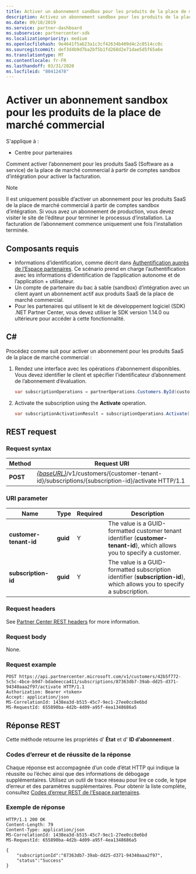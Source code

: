 ```yaml
---
title: Activer un abonnement sandbox pour les produits de la place de marché commercial
description: Activez un abonnement sandbox pour les produits de la place de marché commercial.
ms.date: 09/10/2019
ms.service: partner-dashboard
ms.subservice: partnercenter-sdk
ms.localizationpriority: medium
ms.openlocfilehash: 9e4641f5a623a1c3cf42634b409d4c2c0514cc0c
ms.sourcegitcommit: def3d4b9d7ba2bf5b1fd268d2e71dae5d5f65a6e
ms.translationtype: MT
ms.contentlocale: fr-FR
ms.lasthandoff: 03/31/2020
ms.locfileid: "80412478"
---
```

# <a name="activate-a-sandbox-subscription-for-commercial-marketplace-products"></a>Activer un abonnement sandbox pour les produits de la place de marché commercial

S'applique à :

- Centre pour partenaires

Comment activer l’abonnement pour les produits SaaS (Software as a service) de la place de marché commercial à partir de comptes sandbox d’intégration pour activer la facturation.

>[!NOTE]
>Il est uniquement possible d’activer un abonnement pour les produits SaaS de la place de marché commercial à partir de comptes sandbox d’intégration. Si vous avez un abonnement de production, vous devez visiter le site de l’éditeur pour terminer le processus d’installation. La facturation de l’abonnement commence uniquement une fois l’installation terminée.

## <a name="prerequisites"></a>Composants requis

- Informations d’identification, comme décrit dans [Authentification auprès de l’Espace partenaires](partner-center-authentication.md). Ce scénario prend en charge l’authentification avec les informations d’identification de l’application autonome et de l’application + utilisateur.
- Un compte de partenaire du bac à sable (sandbox) d’intégration avec un client ayant un abonnement actif aux produits SaaS de la place de marché commercial.
- Pour les partenaires qui utilisent le kit de développement logiciel (SDK) .NET Partner Center, vous devez utiliser le SDK version 1.14.0 ou ultérieure pour accéder à cette fonctionnalité.

## <a name="c"></a>C#

Procédez comme suit pour activer un abonnement pour les produits SaaS de la place de marché commercial :

1. Rendez une interface avec les opérations d’abonnement disponibles. Vous devez identifier le client et spécifier l’identificateur d’abonnement de l’abonnement d’évaluation.

    ``` csharp
    var subscriptionOperations = partnerOperations.Customers.ById(customerId).Subscriptions.ById(subscriptionId);

2. Activate the subscription using the **Activate** operation.

    ``` csharp
    var subscriptionActivationResult = subscriptionOperations.Activate();
## REST request

### Request syntax

| Method     | Request URI                                                                            |
|------------|----------------------------------------------------------------------------------------|
| **POST** | [*{baseURL}*](partner-center-rest-urls.md)/v1/customers/{customer-tenant-id}/subscriptions/{subscription-id}/activate HTTP/1.1 |

### URI parameter

| Name                   | Type     | Required | Description                                                                                                                                            |
|------------------------|----------|----------|--------------------------------------------------------------------------------------------------------------------------------------------------------|
| **customer-tenant-id** | **guid** | Y | The value is a GUID-formatted customer tenant identifier (**customer-tenant-id**), which allows you to specify a customer. |
| **subscription-id** | **guid** | Y | The value is a GUID-formatted subscription identifier (**subscription-id**), which allows you to specify a subscription. |

### Request headers

See [Partner Center REST headers](headers.md) for more information.

### Request body

None.

### Request example

```http
POST https://api.partnercenter.microsoft.com/v1/customers/42b5f772-5c5c-4bce-b9d7-bdadeecca411/subscriptions/87363db7-39ab-dd25-d371-94340aaa2f97/activate HTTP/1.1
Authorization: Bearer <token>
Accept: application/json
MS-CorrelationId: 1438ea3d-b515-45c7-9ec1-27ee0cc8e6bd
MS-RequestId: 655890ba-4d2b-4d09-a95f-4ea1348686a5

```

## <a name="rest-response"></a>Réponse REST

Cette méthode retourne les propriétés d' **État** et d' **ID d’abonnement** .

### <a name="response-success-and-error-codes"></a>Codes d’erreur et de réussite de la réponse

Chaque réponse est accompagnée d’un code d’état HTTP qui indique la réussite ou l’échec ainsi que des informations de débogage supplémentaires. Utilisez un outil de trace réseau pour lire ce code, le type d’erreur et des paramètres supplémentaires. Pour obtenir la liste complète, consultez [Codes d’erreur REST de l’Espace partenaires](error-codes.md).

### <a name="response-example"></a>Exemple de réponse

```http
HTTP/1.1 200 OK
Content-Length: 79
Content-Type: application/json
MS-CorrelationId: 1438ea3d-b515-45c7-9ec1-27ee0cc8e6bd
MS-RequestId: 655890ba-4d2b-4d09-a95f-4ea1348686a5

{
    "subscriptionId":"87363db7-39ab-dd25-d371-94340aaa2f97",
    "status":"Success"
}
```
